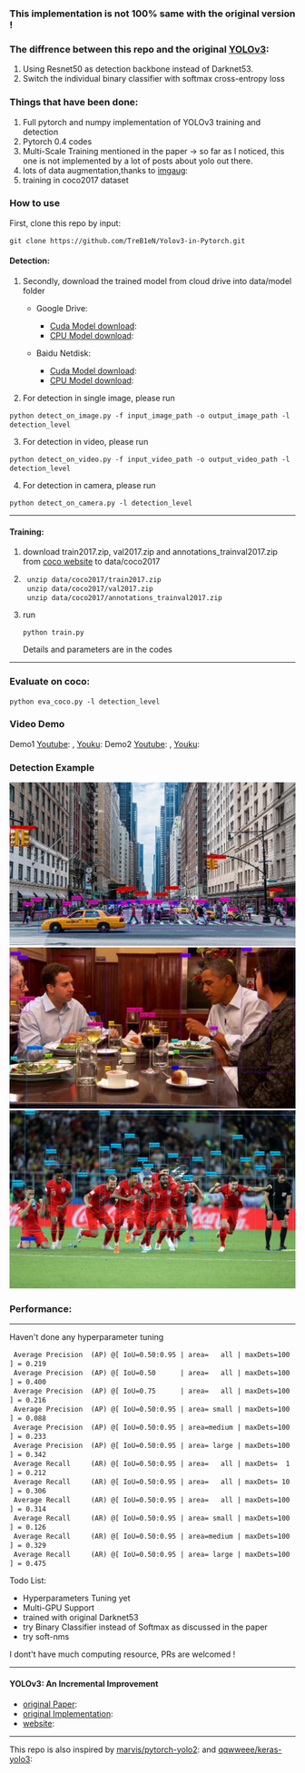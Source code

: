 
### This implementation  is not 100% same with the original version !

### The diffrence between this repo and the original [YOLOv3][paperlink]:
[paperlink]: https://pjreddie.com/media/files/papers/YOLOv3.pdf
1. Using Resnet50 as detection backbone instead of Darknet53.
2. Switch the individual binary classifier with softmax cross-entropy loss

### Things that have been done:
1. Full pytorch and numpy implementation of YOLOv3 training and detection
2. Pytorch 0.4 codes
2. Multi-Scale Training mentioned in the paper
-> so far as I noticed, this one is not implemented by a lot of posts about yolo out there.
5. lots of data augmentation,thanks to [imgaug][iaglink]:
3. training in coco2017 dataset


### How to use
First, clone this repo by input:
```
git clone https://github.com/TreB1eN/Yolov3-in-Pytorch.git
```
#### Detection:
1. Secondly, download the trained model from cloud drive into data/model folder

    - Google Drive:
        - [Cuda Model download][cuda model google link]:
        - [CPU Model download][cpu model google link]:

    - Baidu Netdisk:
        - [Cuda Model download][cuda model baidu link]:
        - [CPU Model download][cpu model baidu link]:

2. For detection in single image, please run
```
python detect_on_image.py -f input_image_path -o output_image_path -l detection_level
```
3. For detection in video, please run
```
python detect_on_video.py -f input_video_path -o output_video_path -l detection_level
```
4. For detection in camera, please run
```
python detect_on_camera.py -l detection_level
```
- - -
#### Training:
1. download train2017.zip, val2017.zip and annotations_trainval2017.zip from [coco website][coco_address] to data/coco2017
2. ```
    unzip data/coco2017/train2017.zip
    unzip data/coco2017/val2017.zip
    unzip data/coco2017/annotations_trainval2017.zip
    ```
3. run
    ```
    python train.py
    ```
    Details and parameters are in the codes
- - -
### Evaluate on coco:
```
python eva_coco.py -l detection_level
```

[cuda model google link]: https://drive.google.com/open?id=1QkuMZtryHMOqVY6bHylzNbWvsjOtEK5Q
[cpu model google link]: https://drive.google.com/open?id=1QEEWI3aN__EmiSrA0yBiHOS1NeJU3OhQ
[cuda model baidu link]: https://pan.baidu.com/s/17SJImLG7u_JtFy4QyXPfjA
[cpu model baidu link]: https://pan.baidu.com/s/14w2aJDGTCcLiKWFJv2i2eQ
[coco_address]: http://cocodataset.org/#download
[iaglink]: https://github.com/aleju/imgaug
[ytb_link1]:https://www.youtube.com/watch?v=JAUg3AAcvcU
[yk_link1]:https://v.youku.com/v_show/id_XMzcyNzMzMjU0OA
[ytb_link2]:https://www.youtube.com/watch?v=mkxW0tWA0pE
[yk_link2]:https://v.youku.com/v_show/id_XMzcyNzMzMzgyMA
[imple]: https://github.com/pjreddie/darknet
[paper]: https://arxiv.org/abs/1804.02767
[web]: https://pjreddie.com/darknet/yolo/?utm_source=next.36kr.com
[v2]: https://github.com/marvis/pytorch-yolo2
[keras]: https://github.com/qqwweee/keras-yolo3

### Video Demo
Demo1
[Youtube][ytb_link1]: , [Youku][yk_link1]:
Demo2
[Youtube][ytb_link2]: , [Youku][yk_link2]:

### Detection Example
![img](data/city_detected.jpg)
![img](data/dinner_detected.jpg)
![img](data/football_detected.jpg)

### Performance:
---
Haven't done any hyperparameter tuning
```
 Average Precision  (AP) @[ IoU=0.50:0.95 | area=   all | maxDets=100 ] = 0.219
 Average Precision  (AP) @[ IoU=0.50      | area=   all | maxDets=100 ] = 0.400
 Average Precision  (AP) @[ IoU=0.75      | area=   all | maxDets=100 ] = 0.216
 Average Precision  (AP) @[ IoU=0.50:0.95 | area= small | maxDets=100 ] = 0.088
 Average Precision  (AP) @[ IoU=0.50:0.95 | area=medium | maxDets=100 ] = 0.233
 Average Precision  (AP) @[ IoU=0.50:0.95 | area= large | maxDets=100 ] = 0.342
 Average Recall     (AR) @[ IoU=0.50:0.95 | area=   all | maxDets=  1 ] = 0.212
 Average Recall     (AR) @[ IoU=0.50:0.95 | area=   all | maxDets= 10 ] = 0.306
 Average Recall     (AR) @[ IoU=0.50:0.95 | area=   all | maxDets=100 ] = 0.314
 Average Recall     (AR) @[ IoU=0.50:0.95 | area= small | maxDets=100 ] = 0.126
 Average Recall     (AR) @[ IoU=0.50:0.95 | area=medium | maxDets=100 ] = 0.329
 Average Recall     (AR) @[ IoU=0.50:0.95 | area= large | maxDets=100 ] = 0.475
```

Todo List:
* Hyperparameters Tuning yet
* Multi-GPU Support
* trained with original Darknet53
* try Binary Classifier instead of Softmax as discussed in the paper
* try soft-nms

I dont't have much computing resource, PRs are welcomed !

---

#### YOLOv3: An Incremental Improvement
- [original Paper][paper]:
- [original Implementation][imple]:
- [website][web]:
* * *
This repo is also inspired by [marvis/pytorch-yolo2][v2]: and [qqwweee/keras-yolo3][keras]:

